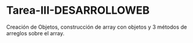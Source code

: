 # Tarea-III-DESARROLLOWEB
Creación de Objetos, construcción de array con objetos y 3 métodos de arreglos sobre el array.
